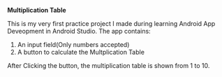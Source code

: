 **Multiplication Table**

This is my very first practice project I made during learning Android App Deveopment in Android Studio.
The app contains:
1. An input field(Only numbers accepted) 
2. A button to calculate the Multplication Table

After Clicking the button, the multiplication table is shown from 1 to 10.
